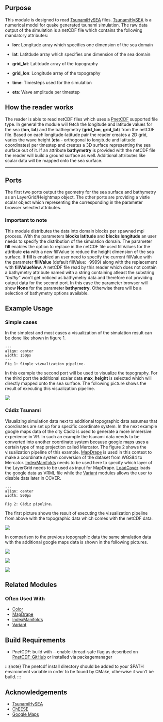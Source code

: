[headline]:<>

## Purpose

This module is designed to read [TsunamiHySEA](https://edanya.uma.es/hysea/index.php/models/tsunami-hysea) files. [TsunamiHySEA](https://edanya.uma.es/hysea/index.php/models/tsunami-hysea) is a numerical model for quake generated tsunami simulation. The raw data output of the simulation is a netCDF file which contains the following mandatory attributes:

- **lon**: Longitude array which specifies one dimension of the sea domain

- **lat**: Latitdude array which specifies one dimension of the sea domain

- **grid_lat**: Latitdude array of the topography

- **grid_lon**: Longitude array of the topography

- **time**: Timesteps used for the simulation

- **eta**: Wave amplitude per timestep

## How the reader works

The reader is able to read netCDF files which uses a [PnetCDF](https://parallel-netcdf.github.io/) supported file type. In general the module will fetch the longitude and latitude values for the sea (**lon**, **lat**) and the batheymetry (**grid_lon**, **grid_lat**) from the netCDF file. Based on each longitude-latitude pair the reader creates a 2D grid, varies the wave height (**eta** - orthogonal to longitude and latitude coordinates) per timestep and creates a 3D surface representing the sea surface out of it. If an attribute **bathymetry** is provided with the netCDF file the reader will build a ground surface as well. Additional attributes like scalar data will be mapped onto the sea surface.

---

## Ports
[moduleHtml]:<>

The first two ports output the geometry for the sea surface and bathymetry as an LayerGrid/Heightmap object. The other ports are providing a vistle scalar object which representing the corresponding in the parameter browser selected attributes.

[parameters]:<>

### Important to note

This module distributes the data into domain blocks per spawned mpi process. With the parameters **blocks latitude** and **blocks longitude** an user needs to specify the distribution of the simulation domain. The parameter **fill** enables the option to replace in the netCDF file used fillValues for the attribute **eta** with a new fillValue to reduce the height dimension of the sea surface. If **fill** is enabled an user need to specify the current fillValue with the parameter **fillValue** (default fillValue: -9999) along with the replacement with **fillValueNew**. A netCDF file read by this reader which does not contain a bathymetry attribute named with a string containing atleast the substring *"bathy"* won't get noticed as bathymetry data and therefore not providing output data for the second port. In this case the parameter browser will show **None** for the parameter **bathymetry**. Otherwise there will be a selection of bathymetry options available.

## Example Usage

### Simple cases

In the simplest and most cases a visualization of the simulation result can be done like shown in figure 1. 

```{figure} [vslFile]:<simple>
---
align: center
width: 150px
---
Fig 1: Simple vizualization pipeline.
```
In this example the second port will be used to visualize the topography. For the third port the additional scalar data **max_height** is selected which will directly mapped onto the sea surface. The following picture shows the result of executing this visualization pipeline.

![](simpleResult.png)

### Cádiz Tsunami

Visualizing simulation data next to additional topographic data assumes that coordinates are set up for a specific coordinate system. In the next example google maps data of the city Cádiz is used to generate a more immersive experience in VR. In such an example the tsunami data needs to be converted into another coordinate system because google maps uses a certain type of map projection called Mercator. The figure 2 shows the visualization pipeline of this example. [MapDrape](MapDrape.md) is used in this context to make a coordinate system conversion of the dataset from WGS84 to Mercator. [IndexManifolds](IndexManifolds.md) needs to be used here to specify which layer of the LayerGrid needs to be used as input for MapDrape. [LoadCover](LoadCover.md) loads the google data as VRML file while the [Variant](Variant.md) modules allows the user to disable data later in COVER.

```{figure} [vslFile]:<cadiz>
---
align: center
width: 500px
---
Fig 2: Cádiz pipeline.
```
The first picture shows the result of executing the visualization pipeline from above with the topographic data which comes with the netCDF data.

![](tsunamiCadizNcTopo.png)

In comparison to the previous topographic data the same simulation data with the additional google maps data is shown in the following pictures.

![](tsunamiCadiz.png)

![](tsunamiCadizClose.png)

![](tsunamiCadizClose2.png)

## Related Modules

### Often Used With

- [Color](Color.md)
- [MapDrape](MapDrape.md)
- [IndexManifolds](IndexManifolds.md)
- [Variant](Variant.md)

## Build Requirements

- PnetCDF: build with --enable-thread-safe flag as described on [PnetCDF-GitHub](https://github.com/Parallel-NetCDF/PnetCDF) or installed via packagemanager

:::{note}
The pnetcdf install directory should be added to your $PATH environment variable in order to be found by CMake, otherwise it won't be build.
:::

## Acknowledgements

- [TsunamiHySEA](https://github.com/edanya-uma/TsunamiHySEA)
- [ChEESE](https://cheese-coe.eu/)
- [Google Maps](https://www.google.com/maps/place/C%C3%A1diz,+Provinz+C%C3%A1diz,+Spanien/@36.5163851,-6.2999767,14z/data=!3m1!4b1!4m5!3m4!1s0xd0dd25724ec240f:0x40463fd8ca03b00!8m2!3d36.5210142!4d-6.2804565?hl=de)

